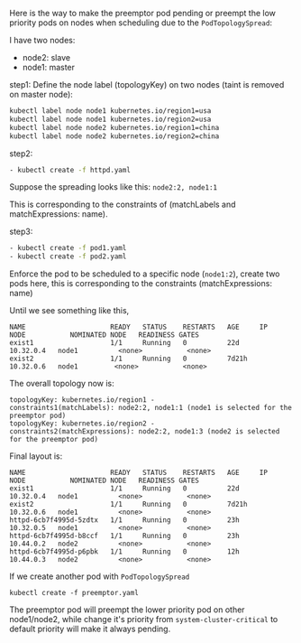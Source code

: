 Here is the way to make the preemptor pod pending or preempt the low priority pods on nodes when scheduling due to the `PodTopologySpread`:

I have two nodes:
- node2: slave
- node1: master

step1: Define the node label (topologyKey) on two nodes (taint is removed on master node):
```bash
kubectl label node node1 kubernetes.io/region1=usa
kubectl label node node1 kubernetes.io/region2=usa
kubectl label node node2 kubernetes.io/region1=china
kubectl label node node2 kubernetes.io/region2=china
```


step2:
```bash
- kubectl create -f httpd.yaml
```

Suppose the spreading looks like this:
`node2:2, node1:1`

This is corresponding to the constraints of (matchLabels and matchExpressions: name).

step3:
```bash
- kubectl create -f pod1.yaml
- kubectl create -f pod2.yaml
```
Enforce the pod to be scheduled to a specific node (`node1:2`), create two pods here, this is corresponding to the constraints (matchExpressions: name)

Until we see something like this, 
```
NAME                     READY   STATUS    RESTARTS   AGE     IP          NODE           NOMINATED NODE   READINESS GATES
exist1                   1/1     Running   0          22d     10.32.0.4   node1          <none>           <none>
exist2                   1/1     Running   0          7d21h   10.32.0.6   node1         <none>           <none>
```


The overall topology now is:
```
topologyKey: kubernetes.io/region1 -
constraints1(matchLabels): node2:2, node1:1 (node1 is selected for the preemptor pod)
topologyKey: kubernetes.io/region2 -
constraints2(matchExpressions): node2:2, node1:3 (node2 is selected for the preemptor pod)
```

Final layout is:
```
NAME                     READY   STATUS    RESTARTS   AGE     IP          NODE           NOMINATED NODE   READINESS GATES
exist1                   1/1     Running   0          22d     10.32.0.4   node1          <none>           <none>
exist2                   1/1     Running   0          7d21h   10.32.0.6   node1          <none>           <none>
httpd-6cb7f4995d-5zdtx   1/1     Running   0          23h     10.32.0.5   node1          <none>           <none>
httpd-6cb7f4995d-b8ccf   1/1     Running   0          23h     10.44.0.2   node2          <none>           <none>
httpd-6cb7f4995d-p6pbk   1/1     Running   0          12h     10.44.0.3   node2          <none>           <none>
```


If we create another pod with `PodTopologySpread`

```
kubectl create -f preemptor.yaml
```

The preemptor pod will preempt the lower priority pod on other node1/node2, while change it's priority from `system-cluster-critical` to default priority will make it always pending.
